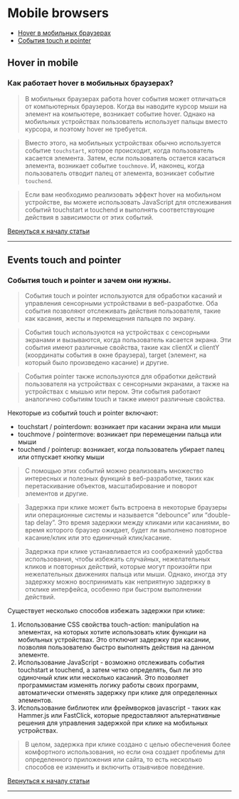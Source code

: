# Mobile browsers

- [Hover в мобильных браузерах](#hover-in-mobile)
- [События touch и pointer](#events-touch-and-pointer)

## Hover in mobile
### Как работает hover в мобильных браузерах?
> В мобильных браузерах работа hover события может отличаться от компьютерных браузеров. Когда вы наводите курсор мыши на элемент на компьютере, возникает событие hover. Однако на мобильных устройствах пользователь использует пальцы вместо курсора, и поэтому hover не требуется.

> Вместо этого, на мобильных устройствах обычно используется событие `touchstart`, которое происходит, когда пользователь касается элемента. Затем, если пользователь остается касаться элемента, возникает событие `touchmove`. И, наконец, когда пользователь отводит палец от элемента, возникает событие `touchend`.

> Если вам необходимо реализовать эффект hover на мобильном устройстве, вы можете использовать JavaScript для отслеживания событий touchstart и touchend и выполнять соответствующие действия в зависимости от этих событий.

[Вернуться к началу статьи](#mobile-browsers)

---

## Events touch and pointer
### События touch и pointer и зачем они нужны.
> События touch и pointer используются для обработки касаний и управления сенсорными устройствами в веб-разработке. Оба события позволяют отслеживать действия пользователя, такие как касания, жесты и перемещения пальцев по экрану.

> События touch используются на устройствах с сенсорными экранами и вызываются, когда пользователь касается экрана. Эти события имеют различные свойства, такие как clientX и clientY (координаты события в окне браузера), target (элемент, на который было произведено касание) и другие.

> События pointer также используются для обработки действий пользователя на устройствах с сенсорными экранами, а также на устройствах с мышью или пером. Эти события работают аналогично событиям touch и также имеют различные свойства.

Некоторые из событий touch и pointer включают:

- touchstart / pointerdown: возникает при касании экрана или мыши
- touchmove / pointermove: возникает при перемещении пальца или мыши
- touchend / pointerup: возникает, когда пользователь убирает палец или отпускает кнопку мыши

> С помощью этих событий можно реализовать множество интересных и полезных функций в веб-разработке, таких как перетаскивание объектов, масштабирование и поворот элементов и другие.

> Задержка при клике может быть встроена в некоторые браузеры или операционные системы и называется “debounce” или “double-tap delay”. Это время задержки между кликами или касаниями, во время которого браузер ожидает, будет ли выполнено повторное касание/клик или это единичный клик/касание.

> Задержка при клике устанавливается из соображений удобства использования, чтобы избежать случайных, нежелательных кликов и повторных действий, которые могут произойти при нежелательных движениях пальца или мыши. Однако, иногда эту задержку можно воспринимать как неприятную задержку в отклике интерфейса, особенно при быстром выполнении действий.

Существует несколько способов избежать задержки при клике:

1. Использование CSS свойства touch-action: manipulation на элементах, на которых хотите использовать клик функции на мобильных устройствах. Это отключит задержку при касании, позволяя пользователю быстро выполнять действия на данном элементе.
2. Использование JavaScript - возможно отслеживать события touchstart и touchend, а затем четко определять, был ли это одиночный клик или несколько касаний. Это позволяет программистам изменять логику работы своих программ, автоматически отменять задержку при клике для определенных элементов.
3. Использование библиотек или фреймворков javascript - таких как Hammer.js или FastClick, которые предоставляют альтернативные решения для управления задержкой при клике на мобильных устройствах.

> В целом, задержка при клике создано с целью обеспечения более комфортного использования, но если она создает проблемы для определенного приложения или сайта, то есть несколько способов ее изменить и включить отзывчивое поведение.

[Вернуться к началу статьи](#mobile-browsers)

---
